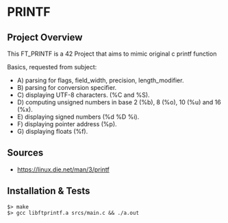 # PRINTF
## Project Overview
This FT_PRINTF is a 42 Project that aims to mimic original c printf function

Basics, requested from subject:
* A) parsing for flags, field_width, precision, length_modifier.
* B) parsing for conversion specifier.
* C) displaying UTF-8 characters. (%C and %S).
* D) computing unsigned numbers in base 2 (%b), 8 (%o), 10 (%u) and 16 (%x).
* E) displaying signed numbers (%d %D %i).
* F) displaying pointer address (%p).
* G) displaying floats (%f).

## Sources
* https://linux.die.net/man/3/printf

## Installation & Tests
```
$> make
$> gcc libftprintf.a srcs/main.c && ./a.out
```

